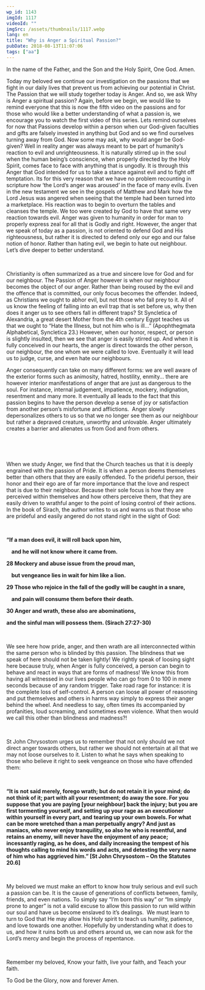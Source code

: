 ```yaml
---
wp_id: 1143
imgId: 1117
videoId: ""
imgSrc: /assets/thumbnails/1117.webp
lang: en
title: "Why is Anger a Spiritual Passion?"
pubDate: 2018-08-13T11:07:06
tags: ["aa"]
---
```


<!-- page: 6 -->

<p>In the name of the Father, and the Son and the Holy Spirit, One God. Amen.<span data-ccp-props="{&quot;201341983&quot;:0,&quot;335559739&quot;:160,&quot;335559740&quot;:259}"> </span></p>
<p>Today my beloved we continue our investigation on the passions that we fight in our daily lives that prevent us from achieving our potential in Christ. The Passion that we will study together today is Anger. And so, we ask Why is Anger a spiritual passion? Again, before we begin, we would like to remind everyone that this is now the fifth video on the passions and for those who would like a better understanding of what a passion is, we encourage you to watch the first video of this series. Lets remind ourselves for now that Passions develop within a person when our God-given faculties and gifts are falsely invested in anything but God and so we find ourselves turning away from God. Now some may ask, why would anger be God-given? Well in reality anger was always meant to be part of humanity’s reaction to evil and unrighteousness. It is naturally stirred up in the soul when the human being’s conscience, when properly directed by the Holy Spirit, comes face to face with anything that is ungodly. It is through this Anger that God intended for us to take a stance against evil and to fight off temptation. Its for this very reason that we have no problem recounting in scripture how ‘the Lord’s anger was aroused’ in the face of many evils. Even in the new testament we see in the gospels of Matthew and Mark how the Lord Jesus was angered when seeing that the temple had been turned into a marketplace. His reaction was to begin to overturn the tables and cleanses the temple. We too were created by God to have that same very reaction towards evil. Anger was given to humanity in order for man to properly express zeal for all that is Godly and right. However, the anger that we speak of today as a passion, is not oriented to defend God and His righteousness, but rather it is directed to defend only our ego and our false notion of honor. Rather than hating evil, we begin to hate out neighbour. Let’s dive deeper to better understand. <span data-ccp-props="{&quot;201341983&quot;:0,&quot;335559739&quot;:160,&quot;335559740&quot;:259}"> </span></p>
<p><span data-ccp-props="{&quot;201341983&quot;:0,&quot;335559739&quot;:160,&quot;335559740&quot;:259}"> </span></p>
<p>Christianity is often summarized as a true and sincere love for God and for our neighbour. The Passion of Anger however is when our neighbour becomes the object of our anger. Rather than being roused by the evil and the offence that is committed, our only focus becomes the offender. Indeed, as Christians we ought to abhor evil, but not those who fall prey to it. All of us know the feeling of falling into an evil trap that is set before us, why then does it anger us to see others fall in different traps? St Syncletica of Alexandria, a great desert Mother from the 4<span data-fontsize="11">th</span> century Egypt teaches us that we ought to “Hate the Illness, but not him who is ill…” (Apophthegmata Alphabetical, Syncletica 23.) However, when our honor, respect, or person is slightly insulted, then we see that anger is easily stirred up. And when it is fully conceived in our hearts, the anger is direct towards the other person, our neighbour, the one whom we were called to love. Eventually it will lead us to judge, curse, and even hate our neighbours. <span data-ccp-props="{&quot;201341983&quot;:0,&quot;335559739&quot;:160,&quot;335559740&quot;:259}"> </span></p>
<p>Anger consequently can take on many different forms: we are well aware of the exterior forms such as animosity, hatred, hostility, enmity… there are however interior manifestations of anger that are just as dangerous to the soul. For instance, internal judgement, impatience, mockery, indignation, resentment and many more. It eventually all leads to the fact that this passion begins to have the person develop a sense of joy or satisfaction from another person’s misfortune and afflictions.  Anger slowly depersonalizes others to us so that we no longer see them as our neighbour but rather a depraved creature, unworthy and unlovable. Anger ultimately creates a barrier and alienates us from God and from others. <span data-ccp-props="{&quot;201341983&quot;:0,&quot;335559739&quot;:160,&quot;335559740&quot;:259}"> </span></p>
<p><span data-ccp-props="{&quot;134233279&quot;:true,&quot;201341983&quot;:0,&quot;335559685&quot;:720,&quot;335559739&quot;:200,&quot;335559740&quot;:240}"> </span></p>
<p><span data-ccp-props="{&quot;134233279&quot;:true,&quot;201341983&quot;:0,&quot;335559685&quot;:720,&quot;335559739&quot;:200,&quot;335559740&quot;:240}"> </span></p>
<p>When we study Anger, we find that the Church teaches us that it is deeply engrained with the passion of Pride. It is when a person deems themselves better than others that they are easily offended. To the prideful person, their honor and their ego are of far more importance that the love and respect that is due to their neighbour. Because their sole focus is how they are perceived within themselves and how others perceive them, that they are easily driven to wrathful anger to the point of losing control of their actions. In the book of Sirach, the author writes to us and warns us that those who are prideful and easily angered do not stand right in the sight of God: <span data-ccp-props="{&quot;134233279&quot;:true,&quot;201341983&quot;:0,&quot;335559685&quot;:720,&quot;335559739&quot;:200,&quot;335559740&quot;:240}"> </span></p>
<p><span data-ccp-props="{&quot;134233279&quot;:true,&quot;201341983&quot;:0,&quot;335559685&quot;:720,&quot;335559739&quot;:200,&quot;335559740&quot;:240}"> </span></p>
<p><b>“</b><b>If a man does evil, it will roll back upon him,</b><span data-ccp-props="{&quot;134233279&quot;:true,&quot;201341983&quot;:0,&quot;335559685&quot;:720,&quot;335559739&quot;:200,&quot;335559740&quot;:240}"> </span></p>
<p><b>    and he will not know where it came from.</b><span data-ccp-props="{&quot;134233279&quot;:true,&quot;201341983&quot;:0,&quot;335559685&quot;:720,&quot;335559739&quot;:200,&quot;335559740&quot;:240}"> </span></p>
<p><b>28 Mockery and abuse issue from the </b><b>proud</b><b> man,</b><span data-ccp-props="{&quot;134233279&quot;:true,&quot;201341983&quot;:0,&quot;335559685&quot;:720,&quot;335559739&quot;:200,&quot;335559740&quot;:240}"> </span></p>
<p><b>    but vengeance lies in wait for him like a lion.</b><span data-ccp-props="{&quot;134233279&quot;:true,&quot;201341983&quot;:0,&quot;335559685&quot;:720,&quot;335559739&quot;:200,&quot;335559740&quot;:240}"> </span></p>
<p><b>29 Those who rejoice in the fall of the godly will be caught in a snare,</b><span data-ccp-props="{&quot;134233279&quot;:true,&quot;201341983&quot;:0,&quot;335559685&quot;:720,&quot;335559739&quot;:200,&quot;335559740&quot;:240}"> </span></p>
<p><b>    and pain will consume them before their death.</b><span data-ccp-props="{&quot;134233279&quot;:true,&quot;201341983&quot;:0,&quot;335559685&quot;:720,&quot;335559739&quot;:200,&quot;335559740&quot;:240}"> </span></p>
<p><b>30 Anger and </b><b>wrath</b><b>, these also are abominations,</b><span data-ccp-props="{&quot;134233279&quot;:true,&quot;201341983&quot;:0,&quot;335559685&quot;:720,&quot;335559739&quot;:200,&quot;335559740&quot;:240}"> </span></p>
<p><b>and the sinful man will possess them.</b><b> (Sirach 27:27-30)</b><span data-ccp-props="{&quot;134233279&quot;:true,&quot;201341983&quot;:0,&quot;335559685&quot;:720,&quot;335559739&quot;:200,&quot;335559740&quot;:240}"> </span></p>
<p><span data-ccp-props="{&quot;134233279&quot;:true,&quot;201341983&quot;:0,&quot;335559685&quot;:720,&quot;335559739&quot;:200,&quot;335559740&quot;:240}"> </span></p>
<p>We see here how pride, anger, and then wrath are all interconnected within the same person who is blinded by this passion. The blindness that we speak of here should not be taken lightly! We rightly speak of loosing sight here because truly, when Anger is fully conceived, a person can begin to behave and react in ways that are forms of madness! We know this from having all witnessed in our lives people who can go from 0 to 100 in mere seconds because of any random trigger. Take road rage for instance: it is the complete loss of self-control. A person can loose all power of reasoning and put themselves and others in harms way simply to express their anger behind the wheel. And needless to say, often times its accompanied by profanities, loud screaming, and sometimes even violence. What then would we call this other than blindness and madness?! <span data-ccp-props="{&quot;134233279&quot;:true,&quot;201341983&quot;:0,&quot;335559685&quot;:720,&quot;335559739&quot;:200,&quot;335559740&quot;:240}"> </span></p>
<p><span data-ccp-props="{&quot;134233279&quot;:true,&quot;201341983&quot;:0,&quot;335559685&quot;:720,&quot;335559739&quot;:200,&quot;335559740&quot;:240}"> </span></p>
<p>St John Chrysostom urges us to remember that not only should we not direct anger towards others, but rather we should not entertain at all that we may not loose ourselves to it. Listen to what he says when speaking to those who believe it right to seek vengeance on those who have offended them:<span data-ccp-props="{&quot;134233279&quot;:true,&quot;201341983&quot;:0,&quot;335559685&quot;:720,&quot;335559739&quot;:200,&quot;335559740&quot;:240}"> </span></p>
<p><span data-ccp-props="{&quot;134233279&quot;:true,&quot;201341983&quot;:0,&quot;335559685&quot;:720,&quot;335559739&quot;:200,&quot;335559740&quot;:240}"> </span></p>
<p><b>“</b><b>It is</b> <b>not said merely, forego wrath; but </b><b>do not </b><b>retain it</b> <b>in</b><b> your</b><b> mind; </b><b>do not </b><b>think of it; part with all </b><b>your </b><b>resentment; do away the sore. For </b><b>you</b><b> suppose that </b><b>you</b><b> ar</b><b>e</b><b> paying </b><b>[your neighbour]</b><b> back the injury; but </b><b>you </b><b>ar</b><b>e</b><b> first tormenting </b><b>yourself, </b><b>and</b><b> setting up </b><b>your</b><b> rage as an executioner within </b><b>yourself</b><b> in every part, and</b> <b>tearing up </b><b>your</b><b> own bowels. For what can be more wretched than a man perpetually </b><b>angry</b><b>? And</b> <b>just as maniacs, who never enjoy tranquility, so </b><b>also</b><b> he who is resentful, and retains an enemy, will</b> <b>never have the enjoyment of any peace; incessantly raging, as he does, and daily increasing the</b> <b>tempest of his thoughts calling to mind his words and acts, and detesting the very name of him who</b> <b>has aggrieved him.</b><b>” [St John Chrysostom – On the Statutes 20.6]</b><b> </b><span data-ccp-props="{&quot;134233279&quot;:true,&quot;201341983&quot;:0,&quot;335559685&quot;:720,&quot;335559739&quot;:200,&quot;335559740&quot;:240}"> </span></p>
<p><span data-ccp-props="{&quot;134233279&quot;:true,&quot;201341983&quot;:0,&quot;335559685&quot;:720,&quot;335559739&quot;:200,&quot;335559740&quot;:240}"> </span></p>
<p>My beloved we must make an effort to know how truly serious and evil such a passion can be. It is the cause of generations of conflicts between, family, friends, and even nations. To simply say “I’m born this way” or “Im simply prone to anger” is not a valid excuse to allow this passion to run wild within our soul and have us become enslaved to it’s dealings.  We must learn to turn to God that He may allow his Holy spirit to teach us humility, patience, and love towards one another. Hopefully by understanding what it does to us, and how it ruins both us and others around us, we can now ask for the Lord’s mercy and begin the process of repentance. <span data-ccp-props="{&quot;134233279&quot;:true,&quot;201341983&quot;:0,&quot;335559685&quot;:720,&quot;335559739&quot;:200,&quot;335559740&quot;:240}"> </span></p>
<p><span data-ccp-props="{&quot;134233279&quot;:true,&quot;201341983&quot;:0,&quot;335559685&quot;:720,&quot;335559739&quot;:200,&quot;335559740&quot;:240}"> </span></p>
<p>Remember my beloved, Know your faith, live your faith, and Teach your faith. <span data-ccp-props="{&quot;201341983&quot;:0,&quot;335559739&quot;:160,&quot;335559740&quot;:259}"> </span></p>
<p>To God be the Glory, now and forever Amen.  <span data-ccp-props="{&quot;201341983&quot;:0,&quot;335559739&quot;:160,&quot;335559740&quot;:259}"> </span></p>
